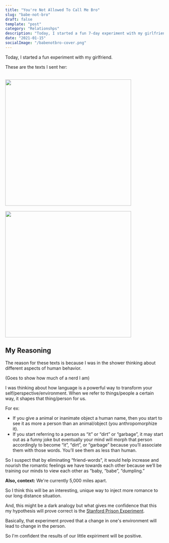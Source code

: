 ```yaml
---
title: "You're Not Allowed To Call Me Bro"
slug: "babe-not-bro"
draft: false
template: "post"
category: "Relationshps"
description: "Today, I started a fun 7-day experiment with my girlfriend."
date: "2021-01-15"
socialImage: "/babenotbro-cover.png"
---
```


Today, I started a fun experiment with my girlfriend.

These are the texts I sent her:

<br />
<img src="/babenotbro.jpeg" alt="" border="0" width="400">

<br />

<br />
<img src="/babenotbro2.jpeg" alt="" border="0" width="400">

<br />

## My Reasoning

The reason for these texts is because I was in the shower thinking about different aspects of human behavior.

(Goes to show how much of a nerd I am)

I was thinking about how language is a powerful way to transform your self/perspective/environment. When we refer to things/people a certain way, it shapes that thing/person for us.

For ex:

- If you give a animal or inanimate object a human name, then you start to see it as more a person than an animal/object (you anthropomorphize it).
- If you start referring to a person as “it” or “dirt” or “garbage”, it may start out as a funny joke but eventually your mind will morph that person accordingly to become “it”, “dirt”, or “garbage” because you’ll associate them with those words. You’ll see them as less than human.

So I suspect that by eliminating “friend-words”, it would help increase and nourish the romantic feelings we have towards each other because we’ll be training our minds to view each other as “baby, “babe”, “dumpling.”

**Also, context:** We're currently 5,000 miles apart.

So I think this will be an interesting, unique way to inject more romance to our long distance situation.

And, this might be a dark analogy but what gives me confidence that this my hypothesis will prove correct is the [Stanford Prison Experiment](https://www.simplypsychology.org/zimbardo.html).

Basically, that experiment proved that a change in one's environment will lead to change in the person.

So I'm confident the results of our little expiriment will be positive.

<br />
